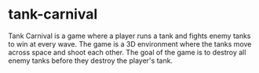 # tank-carnival
Tank Carnival is a game where a player runs a tank and fights enemy tanks to win at every wave. The game is a 3D environment where the tanks move across space and shoot each other. The goal of the game is to destroy all enemy tanks before they destroy the player's tank.
